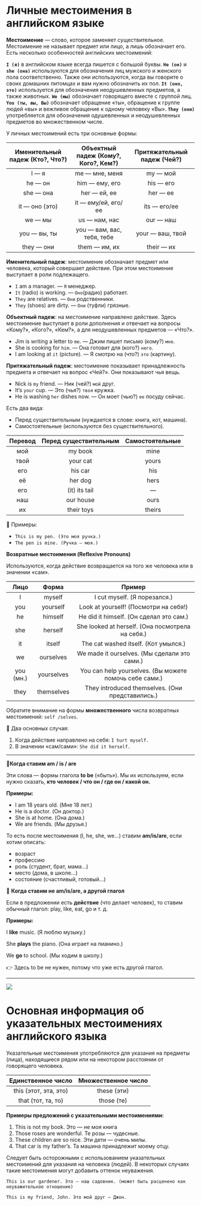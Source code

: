 # Личные местоимения в английском языке

**Местоимение** — слово, которое заменяет существительное. Местоимение не называет предмет или лицо, а лишь обозначает его. Есть несколько особенностей английских местоимений:

**`I (я)`** в английском языке всегда пишется с большой буквы.
**`He (он)`** и **`she (она)`** используются для обозначения лиц мужского и женского пола соответственно. Также они используются, когда вы говорите о своих домашних питомцах и вам нужно обозначить их пол.
**`It (оно, это)`** используется для обозначения неодушевленных предметов, а также животных.
**`We (мы)`** обозначает говорящего вместе с группой лиц.
**`You (ты, вы, Вы)`** обозначает обращение «ты», обращение к группе людей «вы» и вежливое обращение к одному человеку «Вы».
**`They (они)`** употребляется для обозначения одушевленных и неодушевленных предметов во множественном числе.

У личных местоимений есть три основные формы:

|Именительный падеж (Кто?, Что?)|	Объектный падеж (Кому?, Кого?, Кем?)|	Притяжательный падеж (Чей?)|
|:--:|:--:|:--:|
|I — я|	me — мне, меня|	my — мой|
|he — он|	him — ему, его|	his — его|
|she — она|	her — ей, ее|	her — ее|
|it — оно (это)|	it — ему/ей, его/ее|	its — его/ее|
|we — мы|	us — нам, нас|	our — наш|
|you — вы, ты|	you — вам, вас, тебя, тебе|	your — ваш, твой|
|they — они|	them — им, их|	their — их|

**Именительный падеж**: местоимение обозначает предмет или человека, который совершает действие. При этом местоимение выступает в роли подлежащего.

+ `I` am a manager. — `Я` менеджер.
+ `It` (radio) is working. — `Оно`(радио) работает.
+ `They` are relatives. — `Они` родственники.
+ `They` (shoes) are dirty. — `Они` (туфли) грязные.

**Объектный падеж**: на местоимение направлено действие. Здесь местоимение выступает в роли дополнения и отвечает на вопросы «Кому?», «Кого?», «Кем?», а для неодушевленных предметов — «Что?».

+ Jim is writing a letter to `me`. — Джим пишет письмо (кому?) `мне`.
+ She is cooking for `him`. — Она готовит для (кого?) `него`.
+ I am looking at `it` (picture). — Я смотрю на (что?) `это` (картину).

**Притяжательный падеж**: местоимение показывает принадлежность предмета и отвечает на вопрос «Чей?». Они показывают чья вещь.

+ Nick is `my` friend. — Ник (чей?) `мой` друг.
+ It’s `your` cup. — Это (чья?) `твоя` кружка.
+ He is washing `her` dishes now. — Он моет (чью?) `ее` посуду сейчас.

Есть два вида:

+ Перед существительным (нуждается в слове: книга, кот, машина).
+ Самостоятельные (используются без существительного).

|Перевод|Перед существительным|Самостоятельные|
|:--:|:--:|:--:|
|мой|	my book|	mine|
|твой|	your cat|	yours|
|его|	his car|	his|
|её| her dog|	hers|
|его| (it)	its tail|	—|
|наш|	our house|	ours|
|их|	their toys|	theirs|

📌 Примеры:

+ `This is my pen. (Это моя ручка.)`
+ `The pen is mine. (Ручка — моя.)`

**Возвратные местоимения (Reflexive Pronouns)**

Используются, когда действие возвращается на того же человека или в значении «сам».

|Лицо|	Форма|	Пример|
|:--:|:--:|:--:|
|I|	myself|	I cut myself. (Я порезался.)|
|you|	yourself|	Look at yourself! (Посмотри на себя!)|
|he|	himself|	He did it himself. (Он сделал это сам.)|
|she|	herself|	She looked at herself. (Она посмотрела на себя.)|
|it|	itself|	The cat washed itself. (Кот умылся.)|
|we|	ourselves|	We made it ourselves. (Мы сделали это сами.)|
|you (мн.)|	yourselves|	You can help yourselves. (Вы можете помочь себе сами.)|
|they|	themselves|	They introduced themselves. (Они представились.)|

Обратите внимание на формы **множественного** числа возвратных местоимений: `self /selves`.

📌 Два основных случая:

1. Когда действие направлено на себя: `I hurt myself.`
2. В значении «сам/сами»: `She did it herself.`
---------
🔹**Когда ставим am / is / are**

Эти слова — формы глагола **to be** («быть»).
Мы их используем, если нужно сказать, **кто человек / что он / где он / какой он.**

**Примеры:**

+ I am 18 years old. (Мне 18 лет.)
+ He is a doctor. (Он доктор.)
+ She is at home. (Она дома.)
+ We are friends. (Мы друзья.)

То есть после местоимения (I, he, she, we…) ставим **am/is/are**, если хотим описать:
+ возраст
+ профессию
+ роль (студент, брат, мама…)
+ место (дома, в школе…)
+ состояние (счастливый, готовый…)

🔹 **Когда ставим не am/is/are, а другой глагол**

Если в предложении есть **действие** (что делает человек), то ставим обычный глагол: play, like, eat, go и т. д.

**Примеры:**

I **like** music. (Я люблю музыку.)

She **plays** the piano. (Она играет на пианино.)

We **go** to school. (Мы ходим в школу.)

👉 Здесь to be не нужен, потому что уже есть другой глагол.

---------------

![](https://www.englishforcing.ru/wp-content/uploads/2019/01/%D1%82%D0%B0%D0%B1%D0%BB%D0%B8%D1%86%D0%B0-%D0%BC%D0%B5%D1%81%D1%82%D0%BE%D0%B8%D0%BC%D0%B5%D0%BD%D0%B8%D0%B9-%D0%B0%D0%BD%D0%B3%D0%BB%D0%B8%D0%B9%D1%81%D0%BA%D0%BE%D0%B3%D0%BE-%D1%8F%D0%B7%D1%8B%D0%BA%D0%B0.jpg)


# Основная информация об указательных местоимениях английского языка
Указательные местоимения употребляются для указания на предметы (лица), находящиеся рядом или на некотором расстоянии от говорящего человека.


|Единственное число|	Множественное число|
|:--:|:--:|
|this (этот, эта, это)|	these (эти)|
|that (тот, та, то)|	those (те)|

**Примеры предложений с указательными местоимениями:**

1. This is not my book. Это — не моя книга
2. Those roses are wonderful. Те розы — чудесные.
3. These children are so nice. Эти дети — очень милы.
4. That car is my father’s. Та машина принадлежит моему отцу.
   
Следует быть осторожными с использованием указательных местоимений для указания на человека (людей). В некоторых случаях такие местоимения могут добавить оттенок неуважения.

`This is our gardener. Это — наш садовник. (может быть расценено как неуважительное отношение)`

`This is my friend, John. Это мой друг — Джон.`
